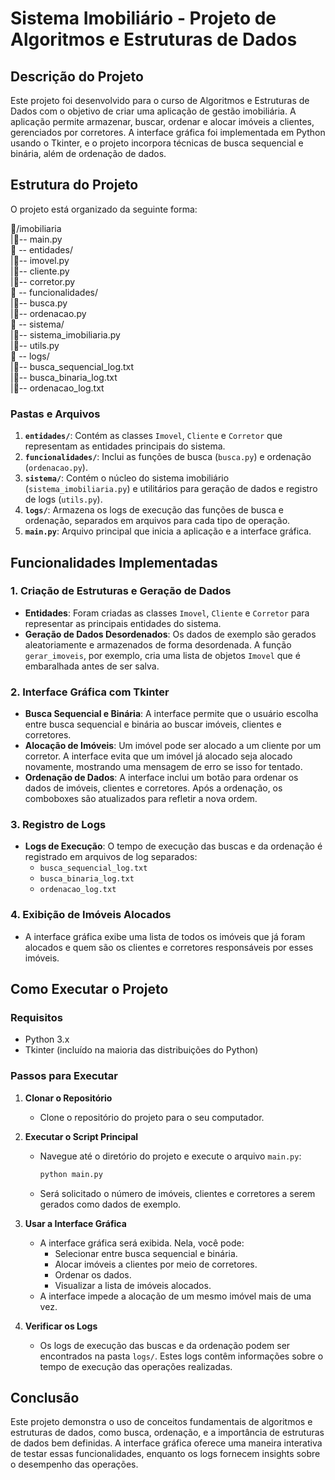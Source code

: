# Sistema Imobiliário - Projeto de Algoritmos e Estruturas de Dados

## Descrição do Projeto

Este projeto foi desenvolvido para o curso de Algoritmos e Estruturas de Dados com o objetivo de criar uma aplicação de gestão imobiliária. A aplicação permite armazenar, buscar, ordenar e alocar imóveis a clientes, gerenciados por corretores. A interface gráfica foi implementada em Python usando o Tkinter, e o projeto incorpora técnicas de busca sequencial e binária, além de ordenação de dados.

## Estrutura do Projeto

O projeto está organizado da seguinte forma:

📁/imobiliaria <br>
  |📄-- main.py <br>
📁 -- entidades/ <br>
  |📄-- imovel.py <br>
  |📄-- cliente.py <br>
  |📄-- corretor.py <br>
📁 -- funcionalidades/ <br>
  |📄-- busca.py <br>
  |📄-- ordenacao.py <br>
📁 -- sistema/ <br>
  |📄-- sistema_imobiliaria.py <br>
  |📄-- utils.py <br>
📁 -- logs/ <br>
  |📄-- busca_sequencial_log.txt <br>
  |📄-- busca_binaria_log.txt <br>
  |📄-- ordenacao_log.txt <br>

### Pastas e Arquivos

1. **`entidades/`**: Contém as classes `Imovel`, `Cliente` e `Corretor` que representam as entidades principais do sistema.
2. **`funcionalidades/`**: Inclui as funções de busca (`busca.py`) e ordenação (`ordenacao.py`).
3. **`sistema/`**: Contém o núcleo do sistema imobiliário (`sistema_imobiliaria.py`) e utilitários para geração de dados e registro de logs (`utils.py`).
4. **`logs/`**: Armazena os logs de execução das funções de busca e ordenação, separados em arquivos para cada tipo de operação.
5. **`main.py`**: Arquivo principal que inicia a aplicação e a interface gráfica.

## Funcionalidades Implementadas

### 1. Criação de Estruturas e Geração de Dados

- **Entidades**: Foram criadas as classes `Imovel`, `Cliente` e `Corretor` para representar as principais entidades do sistema.
- **Geração de Dados Desordenados**: Os dados de exemplo são gerados aleatoriamente e armazenados de forma desordenada. A função `gerar_imoveis`, por exemplo, cria uma lista de objetos `Imovel` que é embaralhada antes de ser salva.

### 2. Interface Gráfica com Tkinter

- **Busca Sequencial e Binária**: A interface permite que o usuário escolha entre busca sequencial e binária ao buscar imóveis, clientes e corretores.
- **Alocação de Imóveis**: Um imóvel pode ser alocado a um cliente por um corretor. A interface evita que um imóvel já alocado seja alocado novamente, mostrando uma mensagem de erro se isso for tentado.
- **Ordenação de Dados**: A interface inclui um botão para ordenar os dados de imóveis, clientes e corretores. Após a ordenação, os comboboxes são atualizados para refletir a nova ordem.

### 3. Registro de Logs

- **Logs de Execução**: O tempo de execução das buscas e da ordenação é registrado em arquivos de log separados:
  - `busca_sequencial_log.txt`
  - `busca_binaria_log.txt`
  - `ordenacao_log.txt`

### 4. Exibição de Imóveis Alocados

- A interface gráfica exibe uma lista de todos os imóveis que já foram alocados e quem são os clientes e corretores responsáveis por esses imóveis.

## Como Executar o Projeto

### Requisitos

- Python 3.x
- Tkinter (incluído na maioria das distribuições do Python)

### Passos para Executar

1. **Clonar o Repositório**

   - Clone o repositório do projeto para o seu computador.

2. **Executar o Script Principal**

   - Navegue até o diretório do projeto e execute o arquivo `main.py`:
     ```bash
     python main.py
     ```
   - Será solicitado o número de imóveis, clientes e corretores a serem gerados como dados de exemplo.

3. **Usar a Interface Gráfica**

   - A interface gráfica será exibida. Nela, você pode:
     - Selecionar entre busca sequencial e binária.
     - Alocar imóveis a clientes por meio de corretores.
     - Ordenar os dados.
     - Visualizar a lista de imóveis alocados.
   - A interface impede a alocação de um mesmo imóvel mais de uma vez.

4. **Verificar os Logs**
   - Os logs de execução das buscas e da ordenação podem ser encontrados na pasta `logs/`. Estes logs contêm informações sobre o tempo de execução das operações realizadas.

## Conclusão

Este projeto demonstra o uso de conceitos fundamentais de algoritmos e estruturas de dados, como busca, ordenação, e a importância de estruturas de dados bem definidas. A interface gráfica oferece uma maneira interativa de testar essas funcionalidades, enquanto os logs fornecem insights sobre o desempenho das operações.
